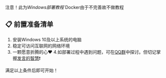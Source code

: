 注意！此为*Windows部署教程* Docker由于不完善故不做教程 
## 📋 前置准备清单
1. 安装Windows 10及以上系统的电脑
2. 稳定可访问互联网的网络环境
3. 一颗愿意折腾的心❤️
4.如部署过程中遇到问题，可在[QQ群]()中探讨。但切记掌握[发言的智慧](https://github.com/ryanhanwu/How-To-Ask-Questions-The-Smart-Way/blob/main/README-zh_CN.md)❗

满足以上条件后即可开始！
